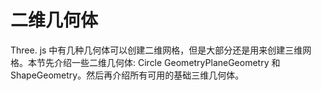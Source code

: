 # 二维几何体

Three. js 中有几种几何体可以创建二维网格，但是大部分还是用来创建三维网格。本节先介绍一些二维几何体: Circle GeometryPlaneGeometry 和 ShapeGeometry。然后再介绍所有可用的基础三维几何体。

